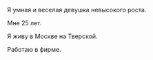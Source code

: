 Я умная и веселая девушка невысокого роста. 

Мне 25 лет. 

Я живу в Москве на Тверской.

Работаю в фирме. 